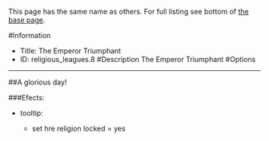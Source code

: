 This page has the same name as others. For full listing see bottom of [the base page](the_emperor_triumphant.md).

#Information
 - Title: The Emperor Triumphant
 - ID: religious_leagues.8
#Description
The Emperor Triumphant
#Options

___
##A glorious day!

###Efects:<ul><li>tooltip:</li><ul><li>set hre religion locked = yes</li></ul></ul>
